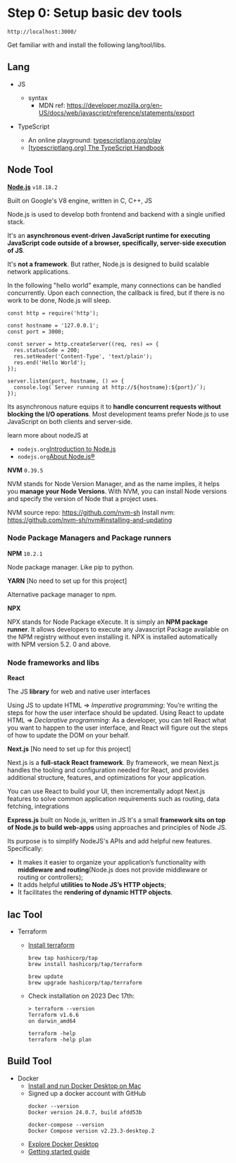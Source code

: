 # Step 0: Setup basic dev tools
`http://localhost:3000/`

Get familiar with and install the following lang/tool/libs.

## Lang

- JS 
  - syntax
    - MDN ref: https://developer.mozilla.org/en-US/docs/web/javascript/reference/statements/export 

- TypeScript
  - An online playground: [typescriptlang.org/play](https://www.typescriptlang.org/play)
  - [[typescriptlang.org] The TypeScript Handbook](https://www.typescriptlang.org/docs/handbook/intro.html)

## Node Tool

__[Node.js](https://nodejs.org/en/about)__ `v18.18.2`

Built on Google's V8 engine, written in C, C++, JS

Node.js is used to develop both frontend and backend with a single unified stack.

It's an __asynchronous event-driven JavaScript runtime for executing JavaScript code outside of a browser, specifically, server-side execution of JS__. 

It's __not a framework__. But rather, Node.js is designed to build scalable network applications. 

In the following "hello world" example, many connections can be handled concurrently. Upon each connection, the callback is fired, but if there is no work to be done, Node.js will sleep.
```
const http = require('http');
 
const hostname = '127.0.0.1';
const port = 3000;
 
const server = http.createServer((req, res) => {
  res.statusCode = 200;
  res.setHeader('Content-Type', 'text/plain');
  res.end('Hello World');
});
 
server.listen(port, hostname, () => {
  console.log(`Server running at http://${hostname}:${port}/`);
});
```

Its asynchronous nature equips it to __handle concurrent requests without blocking the I/O operations__. Most development teams prefer Node.js to use JavaScript on both clients and server-side.

learn more about nodeJS at 
- `nodejs.org`[Introduction to Node.js](https://nodejs.org/en/learn/getting-started/introduction-to-nodejs)
- `nodejs.org`[About Node.js®](https://nodejs.org/en/about)

__NVM__ `0.39.5`

NVM stands for Node Version Manager, and as the name implies, it helps you __manage your Node Versions__. With NVM, you can install Node versions and specify the version of Node that a project uses.

NVM source repo: https://github.com/nvm-sh 
Install nvm: https://github.com/nvm-sh/nvm#installing-and-updating 

### Node Package Managers and Package runners

__NPM__ `10.2.1`

Node package manager. Like pip to python.

__YARN__ [No need to set up for this project]

Alternative package manager to npm. 

__NPX__

NPX stands for Node Package eXecute. It is simply an __NPM package runner__. It allows developers to execute any Javascript Package available on the NPM registry without even installing it. NPX is installed automatically with NPM version 5.2. 0 and above.

### Node frameworks and libs

__React__

The JS __library__ for web and native user interfaces

Using JS to update HTML =>  _Imperative programming_: You’re writing the steps for how the user interface should be updated.
Using React to update HTML => _Declarative programming_: As a developer, you can tell React what you want to happen to the user interface, and React will figure out the steps of how to update the DOM on your behalf.


__Next.js__ [No need to set up for this project]

Next.js is a __full-stack React framework__. By framework, we mean Next.js handles the tooling and configuration needed for React, and provides additional structure, features, and optimizations for your application.

You can use React to build your UI, then incrementally adopt Next.js features to solve common application requirements such as routing, data fetching, integrations


__Express.js__
built on Node.js, written in JS
It's a small __framework sits on top of Node.js to build web-apps__ using approaches and principles of Node JS. 

Its purpose is to simplify NodeJS's APIs and add helpful new features. Specifically:
  -  It makes it easier to organize your application’s functionality with __middleware and routing__(Node.js does not provide middleware or routing or controllers); 
  -  It adds helpful __utilities to Node JS’s HTTP objects__; 
  -  It facilitates the __rendering of dynamic HTTP objects__.

## Iac Tool

- Terraform
  - [Install terraform](https://developer.hashicorp.com/terraform/tutorials/docker-get-started/install-cli)
    ```
    brew tap hashicorp/tap
    brew install hashicorp/tap/terraform

    brew update
    brew upgrade hashicorp/tap/terraform
    ```
  - Check installation on 2023 Dec 17th:
    ```
    > terraform --version
    Terraform v1.6.6
    on darwin_amd64
    ```

    ```
    terraform -help
    terraform -help plan
    ```


## Build Tool

- Docker
  - [Install and run Docker Desktop on Mac](https://docs.docker.com/desktop/install/mac-install/#install-and-run-docker-desktop-on-mac)
  - Signed up a docker account with GitHub
    ```
    docker --version
    Docker version 24.0.7, build afdd53b
    ```
    ```
    docker-compose --version
    Docker Compose version v2.23.3-desktop.2
    ```
  - [Explore Docker Desktop](https://docs.docker.com/desktop/use-desktop/)
  - [Getting started guide](https://docs.docker.com/get-started/)



